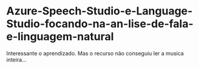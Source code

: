 # Azure-Speech-Studio-e-Language-Studio-focando-na-an-lise-de-fala-e-linguagem-natural

Interessante o aprendizado. Mas o recurso não conseguiu ler a musica inteira...
